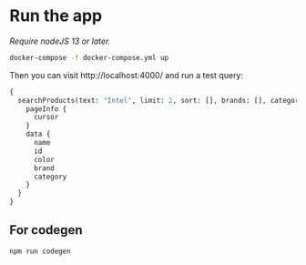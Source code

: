 # Run the app

_Require nodeJS 13 or later._

```bash
docker-compose -f docker-compose.yml up
```

Then you can visit http://localhost:4000/ and run a test query:

```graphql
{
  searchProducts(text: "Intel", limit: 2, sort: [], brands: [], categories: [], colors: []) {
    pageInfo {
      cursor
    }
    data {
      name
      id
      color
      brand
      category
    }
  }
}
```

## For codegen

```
npm run codegen
```

